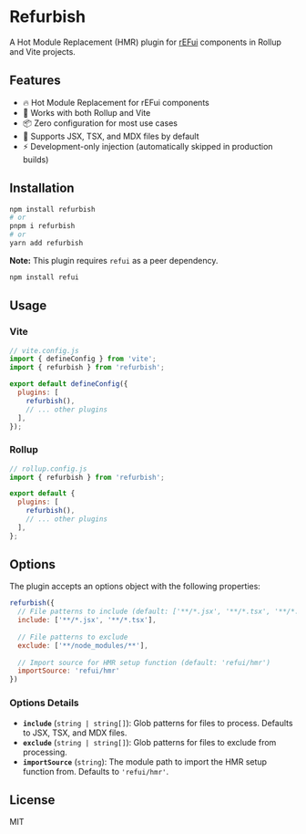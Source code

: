 # Refurbish

A Hot Module Replacement (HMR) plugin for [rEFui](https://github.com/SudoMaker/refui) components in Rollup and Vite projects.

## Features

- 🔥 Hot Module Replacement for rEFui components
- 🚀 Works with both Rollup and Vite
- 📦 Zero configuration for most use cases
- 🎯 Supports JSX, TSX, and MDX files by default
- ⚡ Development-only injection (automatically skipped in production builds)

## Installation

```bash
npm install refurbish
# or
pnpm i refurbish
# or
yarn add refurbish
```

**Note:** This plugin requires `refui` as a peer dependency.

```bash
npm install refui
```

## Usage

### Vite

```js
// vite.config.js
import { defineConfig } from 'vite';
import { refurbish } from 'refurbish';

export default defineConfig({
  plugins: [
    refurbish(),
    // ... other plugins
  ],
});
```

### Rollup

```js
// rollup.config.js
import { refurbish } from 'refurbish';

export default {
  plugins: [
    refurbish(),
    // ... other plugins
  ],
};
```

## Options

The plugin accepts an options object with the following properties:

```js
refurbish({
  // File patterns to include (default: ['**/*.jsx', '**/*.tsx', '**/*.mdx'])
  include: ['**/*.jsx', '**/*.tsx'],
  
  // File patterns to exclude
  exclude: ['**/node_modules/**'],
  
  // Import source for HMR setup function (default: 'refui/hmr')
  importSource: 'refui/hmr'
})
```

### Options Details

- **`include`** (`string | string[]`): Glob patterns for files to process. Defaults to JSX, TSX, and MDX files.
- **`exclude`** (`string | string[]`): Glob patterns for files to exclude from processing.
- **`importSource`** (`string`): The module path to import the HMR setup function from. Defaults to `'refui/hmr'`.

## License

MIT
